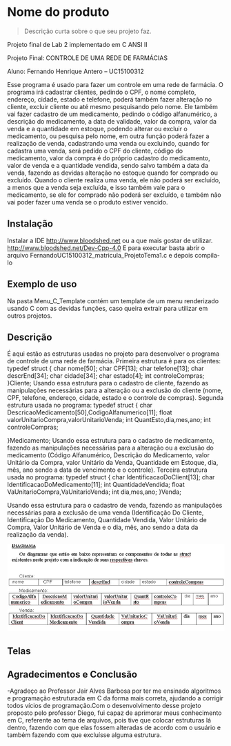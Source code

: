 # Nome do produto
> Descrição curta sobre o que seu projeto faz.

Projeto final de Lab 2 implementado em C ANSI II

Projeto Final: CONTROLE DE UMA REDE DE FARMÁCIAS

Aluno: Fernando Henrique Antero   – UC15100312


Esse programa é usado para fazer um controle em uma rede de farmácia. O programa irá cadastrar clientes, pedindo o CPF, o nome completo, endereço, cidade, estado e telefone, poderá também fazer alteração no cliente, excluir cliente ou até mesmo pesquisando pelo nome. Ele também vai fazer cadastro de um medicamento, pedindo o código alfanumérico, a descrição do medicamento, a data de validade, valor da compra, valor da venda e a quantidade em estoque, podendo alterar ou excluir o medicamento, ou pesquisa pelo nome, em outra função poderá fazer a realização de venda, cadastrando uma venda ou excluindo, quando for cadastra uma venda, será pedido o CPF do cliente, código do medicamento, valor da compra é do próprio cadastro do medicamento, valor de venda e a quantidade vendida, sendo salvo também a data da venda, fazendo as devidas alteração no estoque quando for comprado ou excluído. Quando o cliente realiza uma venda, ele não poderá ser excluído, a menos que a venda seja excluída, e isso também vale para o medicamento, se ele for comprado não poderá ser excluído, e também não vai poder fazer uma venda se o produto estiver vencido.


## Instalação
Instalar a IDE http://www.bloodshed.net ou a que mais gostar de utilizar.
http://www.bloodshed.net/Dev-Cpp-4.0
 E para executar basta abrir o arquivo
 FernandoUC15100312_matricula_ProjetoTema1.c e depois compila-lo


## Exemplo de uso
Na pasta Menu_C_Template contém um template de um menu renderizado usando C com as devidas funções, caso queira extrair para utilizar em outros projetos.

## Descrição

É aqui estão as estruturas usadas no projeto para desenvolver o programa de controle de uma rede de farmácia.
Primeira estrutura é para os clientes:
typedef struct
{
  	char nome[50];
  	char CPF[13];
  	char telefone[13];
  	char descrEnd[34];
  	char cidade[34];
  	char estado[4];
  	int controleCompras;
}Cliente;
	Usando essa estrutura para o cadastro de cliente, fazendo as manipulações necessárias para a alteração ou a exclusão do cliente (nome, CPF, telefone, endereço, cidade, estado e o controle de compras).
Segunda estrutura usada no programa:
typedef struct
{
  char DescricaoMedicamento[50],CodigoAlfanumerico[11];
  float valorUnitarioCompra,valorUnitarioVenda;
  int QuantEsto,dia,mes,ano;
  int controleCompras;
  
}Medicamento;
Usando essa estrutura para o cadastro de medicamento, fazendo as manipulações necessárias para a alteração ou a exclusão do medicamento (Código Alfanumérico, Descrição do Medicamento, valor Unitário da Compra, valor Unitário da Venda, Quantidade em Estoque, dia, mês, ano sendo a data de vencimento e o controle).
Terceira estrutura usada no programa:
typedef struct
{
  	char IdentificacaoDoClient[13];
  	char IdentificacaoDoMedicamento[11];
  	int QuantidadeVendida;
  	float VaUnitarioCompra,VaUnitarioVenda;
  	int dia,mes,ano;
}Venda;

Usando essa estrutura para o cadastro de venda, fazendo as manipulações necessárias para a exclusão de uma venda (Identificação Do Cliente, Identificação Do Medicamento, Quantidade Vendida, Valor Unitário de Compra, Valor Unitário de Venda e o dia, mês, ano sendo a data da realização da venda).

![](./diagrama.png)

## Telas



## Agradecimentos e Conclusão

-Agradeço ao Professor Jair Alves Barbosa por ter me ensinado algoritmos e programação estruturada em C da forma mais correta, ajudando a corrigir todos vícios de programação.Com o desenvolvimento desse projeto proposto pelo professor Diego, fui capaz de aprimorar meus conhecimento em C, referente ao tema de arquivos, pois tive que colocar estruturas lá dentro, fazendo com que elas fossem alteradas de acordo com o usuário e também fazendo com que excluísse alguma estrutura.

